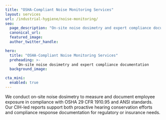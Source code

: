 ```yaml
---
title: "OSHA-Compliant Noise Monitoring Services"
layout: services
url: /industrial-hygiene/noise-monitoring/
seo:
  page_description: "On-site noise dosimetry and expert compliance documentation"
  canonical_url:
  featured_image:
  author_twitter_handle:

hero:
  title: "OSHA-Compliant Noise Monitoring Services"
  preheading: >-
      On-site noise dosimetry and expert compliance documentation
  background_image: 

cta_mini:
  enabled: true
---
```


We conduct on-site noise dosimetry to measure and document employee exposure in compliance with OSHA 29 CFR 1910.95 and ANSI standards. Our CIH-led reports support both proactive hearing conservation efforts and compliance response documentation for regulatory or insurance needs.
